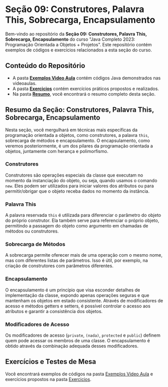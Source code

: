 # Seção 09: Construtores, Palavra This, Sobrecarga, Encapsulamento

Bem-vindo ao repositório da **Seção 09: Construtores, Palavra This, Sobrecarga, Encapsulamento** do curso "Java Completo 2023: Programação Orientada a Objetos + Projetos". Este repositório contém exemplos de códigos e exercícios relacionados a esta seção do curso.

## Conteúdo do Repositório

- A pasta **[Exemplos Video Aula](../SECAO%2009/PROJETOS/EXEMPLOS%20VIDEO%20AULA/)** contém códigos Java demonstrados nas videoaulas.
- A pasta **[Exercicios](../SECAO%2009/PROJETOS/EXERCICIOS/)** contém exercícios práticos propostos e realizados.
- Na pasta **[Resumo](../SECAO%2009/RESUMO/)**, você encontrará o resumo completo desta seção.

## Resumo da Seção: Construtores, Palavra This, Sobrecarga, Encapsulamento

Nesta seção, você mergulhará em técnicas mais específicas da programação orientada a objetos, como construtores, a palavra `this`, sobrecarga de métodos e encapsulamento. O encapsulamento, como veremos posteriormente, é um dos pilares da programação orientada a objetos, juntamente com herança e polimorfismo.

### Construtores

Construtores são operações especiais da classe que executam no momento da instanciação do objeto, ou seja, quando usamos o comando `new`. Eles podem ser utilizados para iniciar valores dos atributos ou para permitir/obrigar que o objeto receba dados no momento da instância.

### Palavra This

A palavra reservada `this` é utilizada para diferenciar o parâmetro do objeto do próprio construtor. Ela também serve para referenciar o próprio objeto, permitindo a passagem do objeto como argumento em chamadas de métodos ou construtores.

### Sobrecarga de Métodos

A sobrecarga permite oferecer mais de uma operação com o mesmo nome, mas com diferentes listas de parâmetros. Isso é útil, por exemplo, na criação de construtores com parâmetros diferentes.

### Encapsulamento

O encapsulamento é um princípio que visa esconder detalhes de implementação da classe, expondo apenas operações seguras e que mantenham os objetos em estado consistente. Através de modificadores de acesso e métodos getters e setters, é possível controlar o acesso aos atributos e garantir a consistência dos objetos.

### Modificadores de Acesso

Os modificadores de acesso (`private`, `(nada)`, `protected` e `public`) definem quem pode acessar os membros de uma classe. O encapsulamento é obtido através da combinação adequada desses modificadores.

## Exercícios e Testes de Mesa

Você encontrará exemplos de códigos na pasta [Exemplos Video Aula](../SECAO%2009/PROJETOS/EXEMPLOS%20VIDEO%20AULA/) e exercícios propostos na pasta [Exercicios](../SECAO%2009/PROJETOS/EXERCICIOS/).